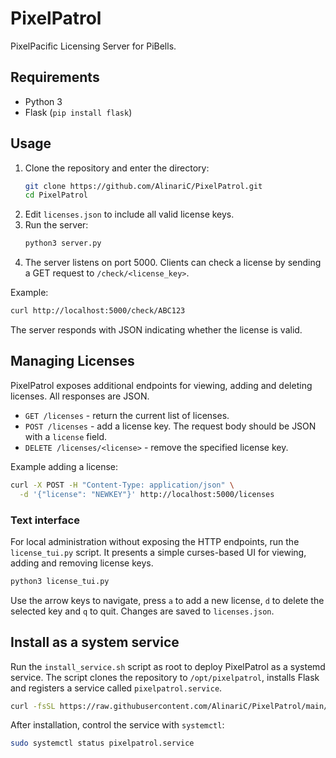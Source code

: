 # PixelPatrol

PixelPacific Licensing Server for PiBells.

## Requirements
- Python 3
- Flask (`pip install flask`)

## Usage
1. Clone the repository and enter the directory:
   ```bash
   git clone https://github.com/AlinariC/PixelPatrol.git
   cd PixelPatrol
   ```
2. Edit `licenses.json` to include all valid license keys.
3. Run the server:
   ```bash
   python3 server.py
   ```
4. The server listens on port 5000. Clients can check a license by sending a GET request to `/check/<license_key>`.

Example:
```bash
curl http://localhost:5000/check/ABC123
```

The server responds with JSON indicating whether the license is valid.

## Managing Licenses

PixelPatrol exposes additional endpoints for viewing, adding and deleting
licenses. All responses are JSON.

- `GET /licenses` - return the current list of licenses.
- `POST /licenses` - add a license key. The request body should be JSON with a
  `license` field.
- `DELETE /licenses/<license>` - remove the specified license key.

Example adding a license:

```bash
curl -X POST -H "Content-Type: application/json" \
  -d '{"license": "NEWKEY"}' http://localhost:5000/licenses
```

### Text interface

For local administration without exposing the HTTP endpoints, run the
`license_tui.py` script. It presents a simple curses-based UI for viewing,
adding and removing license keys.

```bash
python3 license_tui.py
```

Use the arrow keys to navigate, press `a` to add a new license, `d` to delete
the selected key and `q` to quit. Changes are saved to `licenses.json`.

## Install as a system service

Run the `install_service.sh` script as root to deploy PixelPatrol as a
systemd service. The script clones the repository to `/opt/pixelpatrol`,
installs Flask and registers a service called `pixelpatrol.service`.

```bash
curl -fsSL https://raw.githubusercontent.com/AlinariC/PixelPatrol/main/install_service.sh | sudo bash
```

After installation, control the service with `systemctl`:

```bash
sudo systemctl status pixelpatrol.service
```
